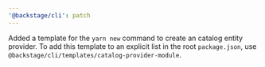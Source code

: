 ```yaml
---
'@backstage/cli': patch
---
```


Added a template for the `yarn new` command to create an catalog entity provider. To add this template to an explicit list in the root `package.json`, use `@backstage/cli/templates/catalog-provider-module`.
